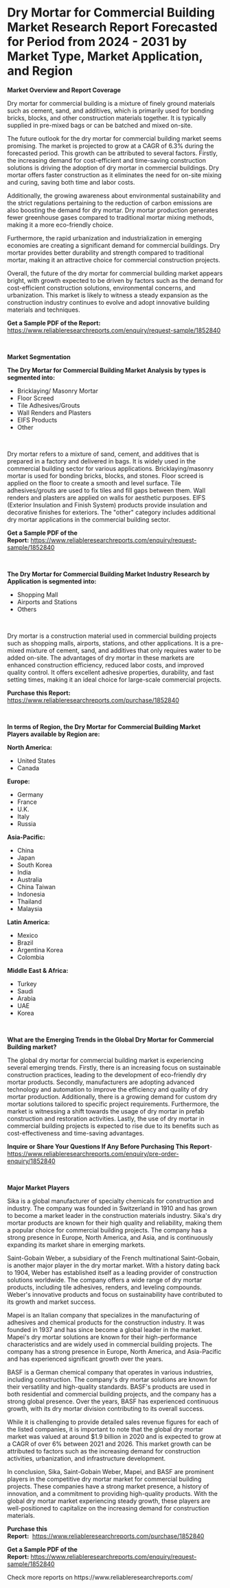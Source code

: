 <p><h1>Dry Mortar for Commercial Building Market Research Report Forecasted for Period from 2024 -  2031 by Market Type, Market Application, and Region</h1></p><p><strong>Market Overview and Report Coverage</strong></p>
<p><p>Dry mortar for commercial building is a mixture of finely ground materials such as cement, sand, and additives, which is primarily used for bonding bricks, blocks, and other construction materials together. It is typically supplied in pre-mixed bags or can be batched and mixed on-site.</p><p>The future outlook for the dry mortar for commercial building market seems promising. The market is projected to grow at a CAGR of 6.3% during the forecasted period. This growth can be attributed to several factors. Firstly, the increasing demand for cost-efficient and time-saving construction solutions is driving the adoption of dry mortar in commercial buildings. Dry mortar offers faster construction as it eliminates the need for on-site mixing and curing, saving both time and labor costs.</p><p>Additionally, the growing awareness about environmental sustainability and the strict regulations pertaining to the reduction of carbon emissions are also boosting the demand for dry mortar. Dry mortar production generates fewer greenhouse gases compared to traditional mortar mixing methods, making it a more eco-friendly choice.</p><p>Furthermore, the rapid urbanization and industrialization in emerging economies are creating a significant demand for commercial buildings. Dry mortar provides better durability and strength compared to traditional mortar, making it an attractive choice for commercial construction projects.</p><p>Overall, the future of the dry mortar for commercial building market appears bright, with growth expected to be driven by factors such as the demand for cost-efficient construction solutions, environmental concerns, and urbanization. This market is likely to witness a steady expansion as the construction industry continues to evolve and adopt innovative building materials and techniques.</p></p>
<p><strong>Get a Sample PDF of the Report:</strong> <a href="https://www.reliableresearchreports.com/enquiry/request-sample/1852840">https://www.reliableresearchreports.com/enquiry/request-sample/1852840</a></p>
<p>&nbsp;</p>
<p><strong>Market Segmentation</strong></p>
<p><strong>The Dry Mortar for Commercial Building Market Analysis by types is segmented into:</strong></p>
<p><ul><li>Bricklaying/ Masonry Mortar</li><li>Floor Screed</li><li>Tile Adhesives/Grouts</li><li>Wall Renders and Plasters</li><li>EIFS Products</li><li>Other</li></ul></p>
<p>&nbsp;</p>
<p><p>Dry mortar refers to a mixture of sand, cement, and additives that is prepared in a factory and delivered in bags. It is widely used in the commercial building sector for various applications. Bricklaying/masonry mortar is used for bonding bricks, blocks, and stones. Floor screed is applied on the floor to create a smooth and level surface. Tile adhesives/grouts are used to fix tiles and fill gaps between them. Wall renders and plasters are applied on walls for aesthetic purposes. EIFS (Exterior Insulation and Finish System) products provide insulation and decorative finishes for exteriors. The "other" category includes additional dry mortar applications in the commercial building sector.</p></p>
<p><strong>Get a Sample PDF of the Report:</strong>&nbsp;<a href="https://www.reliableresearchreports.com/enquiry/request-sample/1852840">https://www.reliableresearchreports.com/enquiry/request-sample/1852840</a></p>
<p>&nbsp;</p>
<p><strong>The Dry Mortar for Commercial Building Market Industry Research by Application is segmented into:</strong></p>
<p><ul><li>Shopping Mall</li><li>Airports and Stations</li><li>Others</li></ul></p>
<p>&nbsp;</p>
<p><p>Dry mortar is a construction material used in commercial building projects such as shopping malls, airports, stations, and other applications. It is a pre-mixed mixture of cement, sand, and additives that only requires water to be added on-site. The advantages of dry mortar in these markets are enhanced construction efficiency, reduced labor costs, and improved quality control. It offers excellent adhesive properties, durability, and fast setting times, making it an ideal choice for large-scale commercial projects.</p></p>
<p><strong>Purchase this Report:</strong>&nbsp; <a href="https://www.reliableresearchreports.com/purchase/1852840">https://www.reliableresearchreports.com/purchase/1852840</a></p>
<p>&nbsp;</p>
<p><strong>In terms of Region, the Dry Mortar for Commercial Building Market Players available by Region are:</strong></p>
<p>
    <p> <strong> North America: </strong>
        <ul>
            <li>United States</li>
            <li>Canada</li>
        </ul>
        </p> 
    <p> <strong> Europe: </strong>
        <ul>
            <li>Germany</li>
            <li>France</li>
            <li>U.K.</li>
            <li>Italy</li>
            <li>Russia</li>
        </ul>
        </p> 
    <p> <strong> Asia-Pacific: </strong>
        <ul>
            <li>China</li>
            <li>Japan</li>
            <li>South Korea</li>
            <li>India</li>
            <li>Australia</li>
            <li>China Taiwan</li>
            <li>Indonesia</li>
            <li>Thailand</li>
            <li>Malaysia</li>
        </ul>
        </p> 
    <p> <strong> Latin America: </strong>
        <ul>
            <li>Mexico</li>
            <li>Brazil</li>
            <li>Argentina Korea</li>
            <li>Colombia</li>
        </ul>
        </p> 
    <p> <strong> Middle East & Africa: </strong>
        <ul>
            <li>Turkey</li>
            <li>Saudi</li>
            <li>Arabia</li>
            <li>UAE</li>
            <li>Korea</li>
        </ul>
    </p>
    </p>
<p>&nbsp;</p>
<p><strong>What are the Emerging Trends in the Global Dry Mortar for Commercial Building market?</strong></p>
<p><p>The global dry mortar for commercial building market is experiencing several emerging trends. Firstly, there is an increasing focus on sustainable construction practices, leading to the development of eco-friendly dry mortar products. Secondly, manufacturers are adopting advanced technology and automation to improve the efficiency and quality of dry mortar production. Additionally, there is a growing demand for custom dry mortar solutions tailored to specific project requirements. Furthermore, the market is witnessing a shift towards the usage of dry mortar in prefab construction and restoration activities. Lastly, the use of dry mortar in commercial building projects is expected to rise due to its benefits such as cost-effectiveness and time-saving advantages.</p></p>
<p><strong>Inquire or Share Your Questions If Any Before Purchasing This Report</strong>- <a href="https://www.reliableresearchreports.com/enquiry/pre-order-enquiry/1852840">https://www.reliableresearchreports.com/enquiry/pre-order-enquiry/1852840</a></p>
<p>&nbsp;</p>
<p><strong>Major Market Players</strong></p>
<p><p>Sika is a global manufacturer of specialty chemicals for construction and industry. The company was founded in Switzerland in 1910 and has grown to become a market leader in the construction materials industry. Sika's dry mortar products are known for their high quality and reliability, making them a popular choice for commercial building projects. The company has a strong presence in Europe, North America, and Asia, and is continuously expanding its market share in emerging markets.</p><p>Saint-Gobain Weber, a subsidiary of the French multinational Saint-Gobain, is another major player in the dry mortar market. With a history dating back to 1904, Weber has established itself as a leading provider of construction solutions worldwide. The company offers a wide range of dry mortar products, including tile adhesives, renders, and leveling compounds. Weber's innovative products and focus on sustainability have contributed to its growth and market success.</p><p>Mapei is an Italian company that specializes in the manufacturing of adhesives and chemical products for the construction industry. It was founded in 1937 and has since become a global leader in the market. Mapei's dry mortar solutions are known for their high-performance characteristics and are widely used in commercial building projects. The company has a strong presence in Europe, North America, and Asia-Pacific and has experienced significant growth over the years.</p><p>BASF is a German chemical company that operates in various industries, including construction. The company's dry mortar solutions are known for their versatility and high-quality standards. BASF's products are used in both residential and commercial building projects, and the company has a strong global presence. Over the years, BASF has experienced continuous growth, with its dry mortar division contributing to its overall success.</p><p>While it is challenging to provide detailed sales revenue figures for each of the listed companies, it is important to note that the global dry mortar market was valued at around $1.9 billion in 2020 and is expected to grow at a CAGR of over 6% between 2021 and 2026. This market growth can be attributed to factors such as the increasing demand for construction activities, urbanization, and infrastructure development.</p><p>In conclusion, Sika, Saint-Gobain Weber, Mapei, and BASF are prominent players in the competitive dry mortar market for commercial building projects. These companies have a strong market presence, a history of innovation, and a commitment to providing high-quality products. With the global dry mortar market experiencing steady growth, these players are well-positioned to capitalize on the increasing demand for construction materials.</p></p>
<p><strong>Purchase this Report:</strong>&nbsp;&nbsp;<a href="https://www.reliableresearchreports.com/purchase/1852840">https://www.reliableresearchreports.com/purchase/1852840</a></p>
<p></p>
<p><strong>Get a Sample PDF of the Report:</strong>&nbsp;<a href="https://www.reliableresearchreports.com/enquiry/request-sample/1852840">https://www.reliableresearchreports.com/enquiry/request-sample/1852840</a></p>
<p>Check more reports on https://www.reliableresearchreports.com/</p>